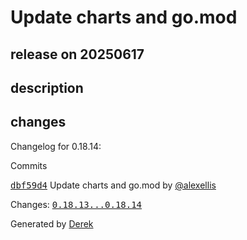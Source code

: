 # Update charts and go.mod

## release on 20250617

## description

## changes

Changelog for 0.18.14:

Commits

<a class="commit-link" data-hovercard-type="commit" data-hovercard-url="https://github.com/openfaas/faas-netes/commit/dbf59d4427caef481970077a67953e7f6e974f61/hovercard" href="https://github.com/openfaas/faas-netes/commit/dbf59d4427caef481970077a67953e7f6e974f61"><tt>dbf59d4</tt></a> Update charts and go.mod by <a class="user-mention notranslate" data-hovercard-type="user" data-hovercard-url="/users/alexellis/hovercard" data-octo-click="hovercard-link-click" data-octo-dimensions="link_type:self" href="https://github.com/alexellis">@alexellis</a>

Changes: <a class="commit-link" href="https://github.com/openfaas/faas-netes/compare/0.18.13...0.18.14"><tt>0.18.13...0.18.14</tt></a>

Generated by <a href="https://github.com/alexellis/derek/">Derek</a>

